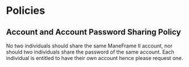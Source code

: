 # Policies

## Account and Account Password Sharing Policy

No two individuals should share the same ManeFrame II account, nor
should two individuals share the password of the same account. Each
individual is entitled to have their own account hence please request
one.

